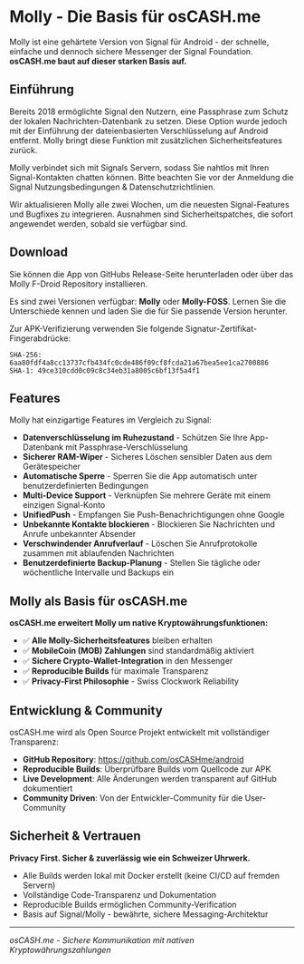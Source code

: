 # Molly - Die Basis für osCASH.me

Molly ist eine gehärtete Version von Signal für Android - der schnelle, einfache und dennoch sichere Messenger der Signal Foundation. **osCASH.me baut auf dieser starken Basis auf.**

## Einführung

Bereits 2018 ermöglichte Signal den Nutzern, eine Passphrase zum Schutz der lokalen Nachrichten-Datenbank zu setzen. Diese Option wurde jedoch mit der Einführung der dateienbasierten Verschlüsselung auf Android entfernt. Molly bringt diese Funktion mit zusätzlichen Sicherheitsfeatures zurück.

Molly verbindet sich mit Signals Servern, sodass Sie nahtlos mit Ihren Signal-Kontakten chatten können. Bitte beachten Sie vor der Anmeldung die Signal Nutzungsbedingungen & Datenschutzrichtlinien.

Wir aktualisieren Molly alle zwei Wochen, um die neuesten Signal-Features und Bugfixes zu integrieren. Ausnahmen sind Sicherheitspatches, die sofort angewendet werden, sobald sie verfügbar sind.

## Download

Sie können die App von GitHubs Release-Seite herunterladen oder über das Molly F-Droid Repository installieren.

Es sind zwei Versionen verfügbar: **Molly** oder **Molly-FOSS**. Lernen Sie die Unterschiede kennen und laden Sie die für Sie passende Version herunter.

Zur APK-Verifizierung verwenden Sie folgende Signatur-Zertifikat-Fingerabdrücke:
```
SHA-256: 6aa80fdf4a8cc13737cfb434fc0cde486f09cf8fcda21a67bea5ee1ca2700886
SHA-1: 49ce310cdd0c09c8c34eb31a8005c6bf13f5a4f1
```

## Features

Molly hat einzigartige Features im Vergleich zu Signal:

- **Datenverschlüsselung im Ruhezustand** - Schützen Sie Ihre App-Datenbank mit Passphrase-Verschlüsselung
- **Sicherer RAM-Wiper** - Sicheres Löschen sensibler Daten aus dem Gerätespeicher  
- **Automatische Sperre** - Sperren Sie die App automatisch unter benutzerdefinierten Bedingungen
- **Multi-Device Support** - Verknüpfen Sie mehrere Geräte mit einem einzigen Signal-Konto
- **UnifiedPush** - Empfangen Sie Push-Benachrichtigungen ohne Google
- **Unbekannte Kontakte blockieren** - Blockieren Sie Nachrichten und Anrufe unbekannter Absender
- **Verschwindender Anrufverlauf** - Löschen Sie Anrufprotokolle zusammen mit ablaufenden Nachrichten
- **Benutzerdefinierte Backup-Planung** - Stellen Sie tägliche oder wöchentliche Intervalle und Backups ein

## Molly als Basis für osCASH.me

**osCASH.me erweitert Molly um native Kryptowährungsfunktionen:**

- ✅ **Alle Molly-Sicherheitsfeatures** bleiben erhalten
- ✅ **MobileCoin (MOB) Zahlungen** sind standardmäßig aktiviert
- ✅ **Sichere Crypto-Wallet-Integration** in den Messenger
- ✅ **Reproducible Builds** für maximale Transparenz
- ✅ **Privacy-First Philosophie** - Swiss Clockwork Reliability

## Entwicklung & Community

osCASH.me wird als Open Source Projekt entwickelt mit vollständiger Transparenz:

- **GitHub Repository**: https://github.com/osCASHme/android
- **Reproducible Builds**: Überprüfbare Builds vom Quellcode zur APK
- **Live Development**: Alle Änderungen werden transparent auf GitHub dokumentiert
- **Community Driven**: Von der Entwickler-Community für die User-Community

## Sicherheit & Vertrauen

**Privacy First. Sicher & zuverlässig wie ein Schweizer Uhrwerk.**

- Alle Builds werden lokal mit Docker erstellt (keine CI/CD auf fremden Servern)
- Vollständige Code-Transparenz und Dokumentation
- Reproducible Builds ermöglichen Community-Verification
- Basis auf Signal/Molly - bewährte, sichere Messaging-Architektur

---

*osCASH.me - Sichere Kommunikation mit nativen Kryptowährungszahlungen*